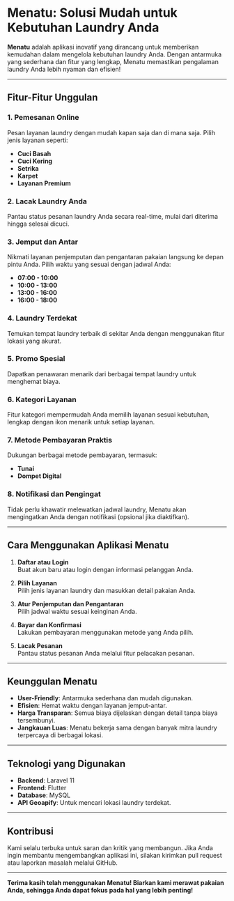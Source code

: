 
# **Menatu: Solusi Mudah untuk Kebutuhan Laundry Anda**  

**Menatu** adalah aplikasi inovatif yang dirancang untuk memberikan kemudahan dalam mengelola kebutuhan laundry Anda. Dengan antarmuka yang sederhana dan fitur yang lengkap, Menatu memastikan pengalaman laundry Anda lebih nyaman dan efisien!  

---

## **Fitur-Fitur Unggulan**  

### 1. **Pemesanan Online**  
Pesan layanan laundry dengan mudah kapan saja dan di mana saja. Pilih jenis layanan seperti:  
- **Cuci Basah**  
- **Cuci Kering**  
- **Setrika**  
- **Karpet**  
- **Layanan Premium**  

### 2. **Lacak Laundry Anda**  
Pantau status pesanan laundry Anda secara real-time, mulai dari diterima hingga selesai dicuci.

### 3. **Jemput dan Antar**  
Nikmati layanan penjemputan dan pengantaran pakaian langsung ke depan pintu Anda. Pilih waktu yang sesuai dengan jadwal Anda:  
- **07:00 - 10:00**  
- **10:00 - 13:00**  
- **13:00 - 16:00**  
- **16:00 - 18:00**  

### 4. **Laundry Terdekat**  
Temukan tempat laundry terbaik di sekitar Anda dengan menggunakan fitur lokasi yang akurat.

### 5. **Promo Spesial**  
Dapatkan penawaran menarik dari berbagai tempat laundry untuk menghemat biaya.

### 6. **Kategori Layanan**  
Fitur kategori mempermudah Anda memilih layanan sesuai kebutuhan, lengkap dengan ikon menarik untuk setiap layanan.

### 7. **Metode Pembayaran Praktis**  
Dukungan berbagai metode pembayaran, termasuk:  
- **Tunai**  
- **Dompet Digital**  

### 8. **Notifikasi dan Pengingat**  
Tidak perlu khawatir melewatkan jadwal laundry, Menatu akan mengingatkan Anda dengan notifikasi (opsional jika diaktifkan).  

---

## **Cara Menggunakan Aplikasi Menatu**  

1. **Daftar atau Login**  
   Buat akun baru atau login dengan informasi pelanggan Anda.  
   
2. **Pilih Layanan**  
   Pilih jenis layanan laundry dan masukkan detail pakaian Anda.  

3. **Atur Penjemputan dan Pengantaran**  
   Pilih jadwal waktu sesuai keinginan Anda.  

4. **Bayar dan Konfirmasi**  
   Lakukan pembayaran menggunakan metode yang Anda pilih.  

5. **Lacak Pesanan**  
   Pantau status pesanan Anda melalui fitur pelacakan pesanan.  

---

## **Keunggulan Menatu**  

- **User-Friendly**: Antarmuka sederhana dan mudah digunakan.  
- **Efisien**: Hemat waktu dengan layanan jemput-antar.  
- **Harga Transparan**: Semua biaya dijelaskan dengan detail tanpa biaya tersembunyi.  
- **Jangkauan Luas**: Menatu bekerja sama dengan banyak mitra laundry terpercaya di berbagai lokasi.  

---

## **Teknologi yang Digunakan**  

- **Backend**: Laravel 11  
- **Frontend**: Flutter  
- **Database**: MySQL  
- **API Geoapify**: Untuk mencari lokasi laundry terdekat.  

---

## **Kontribusi**  
Kami selalu terbuka untuk saran dan kritik yang membangun. Jika Anda ingin membantu mengembangkan aplikasi ini, silakan kirimkan pull request atau laporkan masalah melalui GitHub.

---

**Terima kasih telah menggunakan Menatu! Biarkan kami merawat pakaian Anda, sehingga Anda dapat fokus pada hal yang lebih penting!**
